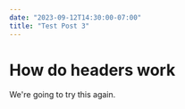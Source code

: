 ```yaml
---
date: "2023-09-12T14:30:00-07:00"
title: "Test Post 3"
---
```


# How do headers work
We're going to try this again.